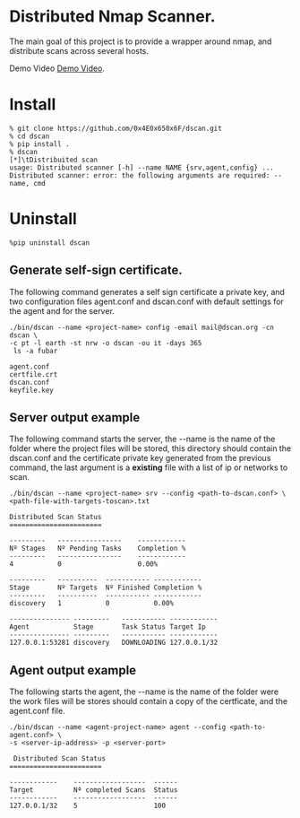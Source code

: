 # Distributed Nmap Scanner.

The main goal of this project is to provide a wrapper around nmap, 
and distribute scans across several hosts.

Demo Video [Demo Video](https://www.youtube.com/watch?v=SRUGA-h4JQk).
# Install
```
% git clone https://github.com/0x4E0x650x6F/dscan.git
% cd dscan
% pip install .
% dscan
[*]\tDistribuited scan
usage: Distributed scanner [-h] --name NAME {srv,agent,config} ...
Distributed scanner: error: the following arguments are required: --name, cmd

```

# Uninstall

```
%pip uninstall dscan
```

## Generate self-sign certificate. 

The following command generates a self sign certificate a private key, and two
configuration files agent.conf and dscan.conf with default settings for the
 agent and for the server.
  
```
./bin/dscan --name <project-name> config -email mail@dscan.org -cn dscan \
-c pt -l earth -st nrw -o dscan -ou it -days 365
 ls -a fubar

agent.conf	
certfile.crt	
dscan.conf	
keyfile.key
```


## Server output example

The following command starts the server, the --name is the name of the
 folder where the project files will be stored, this directory should
  contain the dscan.conf and the certificate private key generated from the
   previous command, the last argument is a **existing** file with a list of
    ip or networks to scan. 
```
./bin/dscan --name <project-name> srv --config <path-to-dscan.conf> \
<path-file-with-targets-toscan>.txt

Distributed Scan Status
=======================

---------	----------------	------------
Nº Stages	Nº Pending Tasks	Completion %
---------	----------------	------------
4        	0               	0.00%       

---------	----------	-----------	------------
Stage    	Nº Targets	Nº Finished	Completion %
---------	----------	-----------	------------
discovery	1         	0          	0.00%       

---------------	---------	-----------	------------
Agent          	Stage    	Task Status	Target Ip   
---------------	---------	-----------	------------
127.0.0.1:53281	discovery	DOWNLOADING	127.0.0.1/32
```

## Agent output example 
The following starts the agent, the --name is the name of the folder were
 the work files will be stores should contain a copy of the certficate, and
  the agent.conf file. 

```
./bin/dscan --name <agent-project-name> agent --config <path-to-agent.conf> \ 
-s <server-ip-address> -p <server-port>

 Distributed Scan Status
=======================

------------	------------------	------
Target      	Nª completed Scans	Status
------------	------------------	------
127.0.0.1/32	5                 	100   

```

